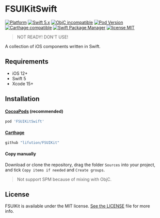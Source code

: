 # FSUIKitSwift

[![Platform](https://img.shields.io/badge/Platform-iOS-yellowgreen)](https://img.shields.io/badge/Platform-iOS-yellowgreen)
[![Swift 5.x](https://img.shields.io/badge/Swift-5.x-orange.svg?style=flat)](https://developer.apple.com/swift/)
[![ObjC incompatible](https://img.shields.io/badge/ObjC-incompatible-red)](https://img.shields.io/badge/ObjC-incompatible-red)
[![Pod Version](https://img.shields.io/cocoapods/v/FSUIKitSwift.svg)](https://cocoapods.org/pods/FSUIKitSwift)
[![Carthage compatible](https://img.shields.io/badge/Carthage-compatible-4BC51D.svg?style=flat)](https://github.com/Carthage/Carthage)
[![Swift Package Manager](https://img.shields.io/badge/Swift_Package_Manager-compatible-orange)](https://img.shields.io/badge/Swift_Package_Manager-compatible-orange)
[![license MIT](https://img.shields.io/cocoapods/l/FSUIKitSwift.svg)](https://github.com/lifution/FSUIKit/blob/main/LICENSE)

> NOT READY! DON'T USE!

A collection of iOS components written in Swift.

## Requirements

* iOS 12+
* Swift 5
* Xcode 15+

## Installation

#### [CocoaPods](http://cocoapods.org) (recommended)

```ruby
pod 'FSUIKitSwift'
```

#### [Carthage](https://github.com/Carthage/Carthage)

````bash
github "lifution/FSUIKit"
````

#### Copy manually

Download or clone the repository, drag the folder `Sources` into your project, and tick `Copy items if needed` and `Create groups`.

> Not support SPM because of mixing with ObjC.

## License

FSUIKit is available under the MIT license. [See the LICENSE](https://github.com/lifution/FSUIKit/blob/main/LICENSE) file for more info.
